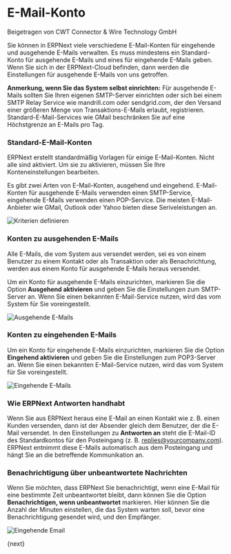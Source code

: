 # E-Mail-Konto
<span class="text-muted contributed-by">Beigetragen von CWT Connector & Wire Technology GmbH</span>

Sie können in ERPNext viele verschiedene E-Mail-Konten für eingehende und ausgehende E-Mails verwalten. Es muss mindestens ein Standard-Konto für ausgehende E-Mails und eines für eingehende E-Mails geben. Wenn Sie sich in der ERPNext-Cloud befinden, dann werden die Einstellungen für ausgehende E-Mails von uns getroffen.

**Anmerkung, wenn Sie das System selbst einrichten:** Für ausgehende E-Mails sollten Sie Ihren eigenen SMTP-Server einrichten oder sich bei einem SMTP Relay Service wie mandrill.com oder sendgrid.com, der den Versand einer größeren Menge von Transaktions-E-Mails erlaubt, registrieren. Standard-E-Mail-Services wie GMail beschränken Sie auf eine Höchstgrenze an E-Mails pro Tag.

### Standard-E-Mail-Konten

ERPNext erstellt standardmäßig Vorlagen für einige E-Mail-Konten. Nicht alle sind aktiviert. Um sie zu aktivieren, müssen Sie Ihre Konteneinstellungen bearbeiten.

Es gibt zwei Arten von E-Mail-Konten, ausgehend und eingehend. E-Mail-Konten für ausgehende E-Mails verwenden einen SMTP-Service, eingehende E-Mails verwenden einen POP-Service. Die meisten E-Mail-Anbieter wie GMail, Outlook oder Yahoo bieten diese Seriveleistungen an.

<img class="screenshot" alt="Kriterien definieren" src="{{docs_base_url}}/assets/img/setup/email/email-account-list.png">

### Konten zu ausgehenden E-Mails

Alle E-Mails, die vom System aus versendet werden, sei es von einem Benutzer zu einem Kontakt oder als Transaktion oder als Benachrichtung, werden aus einem Konto für ausgehende E-Mails heraus versendet.

Um ein Konto für ausgehende E-Mails einzurichten, markieren Sie die Option **Ausgehend aktivieren** und geben Sie die Einstellungen zum SMTP-Server an. Wenn Sie einen bekannten E-Mail-Service nutzen, wird das vom System für Sie voreingestellt.

<img class="screenshot" alt="Ausgehende E-Mails" src="{{docs_base_url}}/assets/img/setup/email/email-account-sending.png">

### Konten zu eingehenden E-Mails

Um ein Konto für eingehende E-Mails einzurichten, markieren Sie die Option **Eingehend aktivieren** und geben Sie die Einstellungen zum POP3-Server an. Wenn Sie einen bekannten E-Mail-Service nutzen, wird das vom System für Sie voreingestellt.

<img class="screenshot" alt="Eingehende E-Mails" src="{{docs_base_url}}/assets/img/setup/email/email-account-incoming.png">

### Wie ERPNext Antworten handhabt

Wenn Sie aus ERPNext heraus eine E-Mail an einen Kontakt wie z. B. einen Kunden versenden, dann ist der Absender gleich dem Benutzer, der die E-Mail versendet. In den Einstellungen zu **Antworten an** steht die E-Mail-ID des Standardkontos für den Posteingang (z. B. replies@yourcompany.com). ERPNext entnimmt diese E-Mails automatisch aus dem Posteingang und hängt Sie an die betreffende Kommunikation an.

### Benachrichtigung über unbeantwortete Nachrichten

Wenn Sie möchten, dass ERPNext Sie benachrichtigt, wenn eine E-Mail für eine bestimmte Zeit unbeantwortet bleibt, dann können Sie die Option **Benachrichtigen, wenn unbeantwortet** markieren. Hier können Sie die Anzahl der Minuten einstellen, die das System warten soll, bevor eine Benachrichtigung gesendet wird, und den Empfänger.

<img class="screenshot" alt="Eingehende Email" src="{{docs_base_url}}/assets/img/setup/email/email-account-unreplied.png">

{next}
